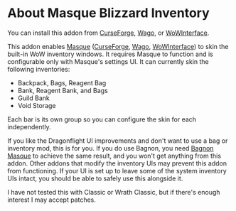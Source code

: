 # About Masque Blizzard Inventory

You can install this addon from [CurseForge](https://www.curseforge.com/wow/addons/masque-blizz-bars-revived "CurseForge"), [Wago](https://addons.wago.io/addons/masqueblizzbars), or [WoWInterface](https://www.wowinterface.com/downloads/info26502-MasqueBlizzardBars.html).

This addon enables [Masque](https://github.com/SFX-WoW/Masque) ([CurseForge](https://www.curseforge.com/wow/addons/masque), [Wago](https://addons.wago.io/addons/masque), [WoWInterface](https://www.wowinterface.com/downloads/info12097-Masque.html)) to skin the built-in WoW inventory windows.  It requires Masque to function and is configurable only with Masque's settings UI.  It can currently skin the following inventories:

* Backpack, Bags, Reagent Bag
* Bank, Reagent Bank, and Bags
* Guild Bank
* Void Storage

Each bar is its own group so you can configure the skin for each independently.

If you like the Dragonflight UI improvements and don't want to use a bag or inventory mod, this is for you.  If you do use Bagnon, you need [Bagnon Masque](https://www.curseforge.com/wow/addons/bagnon-facade) to achieve the same result, and you won't get anything from this addon.  Other addons that modify the inventory UIs may prevent this addon from functioning. If your UI is set up to leave some of the system inventory UIs intact, you should be able to safely use this alongside it.

I have not tested this with Classic or Wrath Classic, but if there's enough interest I may accept patches.
